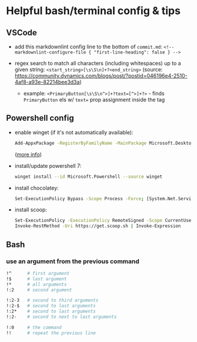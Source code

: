 # Helpful bash/terminal config & tips

## VSCode

- add this markdownlint config line to the bottom of `commit.md`: `<!-- markdownlint-configure-file { "first-line-heading": false } -->`

- regex search to match all characters (including whitespaces) up to a given string: `<start_string>[\s\S\n]+?<end_string>` (source: <https://community.dynamics.com/blogs/post/?postid=046196e4-2510-4af8-a93e-82214bee3d3a>)
  - example: `<PrimaryButton[\s\S\n^>]+?text=[^>]+?>` - finds `PrimaryButton` els w/ `text=` prop assignment inside the tag

## Powershell config

- enable winget (if it's not automatically available):

  ```bash
  Add-AppxPackage -RegisterByFamilyName -MainPackage Microsoft.DesktopAppInstaller_8wekyb3d8bbwe
  ```

  ([more info](https://learn.microsoft.com/en-us/windows/package-manager/winget/#install-winget))

- install/update powershell 7:

  ```bash
  winget install --id Microsoft.Powershell --source winget
  ```

- install chocolatey:

  ```bash
  Set-ExecutionPolicy Bypass -Scope Process -Force; [System.Net.ServicePointManager]::SecurityProtocol = [System.Net.ServicePointManager]::SecurityProtocol -bor 3072; iex ((New-Object System.Net.WebClient).DownloadString('<https://chocolatey.org/install.ps1>'))
  ```

- install scoop:

  ```bash
  Set-ExecutionPolicy -ExecutionPolicy RemoteSigned -Scope CurrentUser
  Invoke-RestMethod -Uri https://get.scoop.sh | Invoke-Expression
  ```

## Bash

### use an argument from the previous command

```bash
!^      # first argument
!$      # last argument
!*      # all arguments
!:2     # second argument

!:2-3   # second to third arguments
!:2-$   # second to last arguments
!:2*    # second to last arguments
!:2-    # second to next to last arguments

!:0     # the command
!!      # repeat the previous line
```
